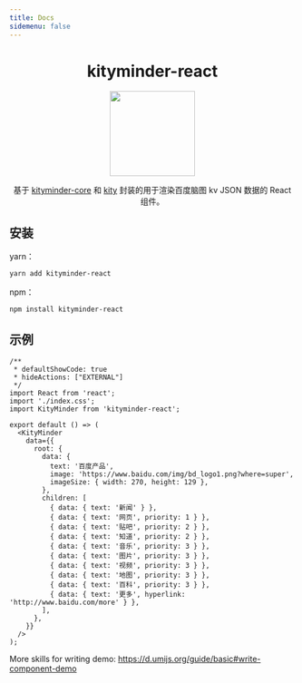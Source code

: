 ```yaml
---
title: Docs
sidemenu: false
---
```


<div align="center">
  <h1>kityminder-react</h1>
  <img alt="" src="https://cdn.jsdelivr.net/gh/youngjuning/images/202111142059632.png" width="150"/>
  <p> 基于 <a href="https://github.com/fex-team/kityminder-core">kityminder-core</a> 和 <a href="https://github.com/fex-team/kity">kity</a> 封装的用于渲染百度脑图 kv JSON 数据的 React 组件。</p>
</div>

## 安装

yarn：

```sh
yarn add kityminder-react
```

npm：

```sh
npm install kityminder-react
```

## 示例

```tsx
/**
 * defaultShowCode: true
 * hideActions: ["EXTERNAL"]
 */
import React from 'react';
import './index.css';
import KityMinder from 'kityminder-react';

export default () => (
  <KityMinder
    data={{
      root: {
        data: {
          text: '百度产品',
          image: 'https://www.baidu.com/img/bd_logo1.png?where=super',
          imageSize: { width: 270, height: 129 },
        },
        children: [
          { data: { text: '新闻' } },
          { data: { text: '网页', priority: 1 } },
          { data: { text: '贴吧', priority: 2 } },
          { data: { text: '知道', priority: 2 } },
          { data: { text: '音乐', priority: 3 } },
          { data: { text: '图片', priority: 3 } },
          { data: { text: '视频', priority: 3 } },
          { data: { text: '地图', priority: 3 } },
          { data: { text: '百科', priority: 3 } },
          { data: { text: '更多', hyperlink: 'http://www.baidu.com/more' } },
        ],
      },
    }}
  />
);
```

<API src="./index.tsx"></API>

More skills for writing demo: https://d.umijs.org/guide/basic#write-component-demo

